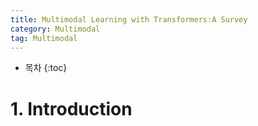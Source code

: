 ```yaml
---
title: Multimodal Learning with Transformers:A Survey
category: Multimodal
tag: Multimodal
---
```








* 목차
{:toc}










# 1. Introduction
